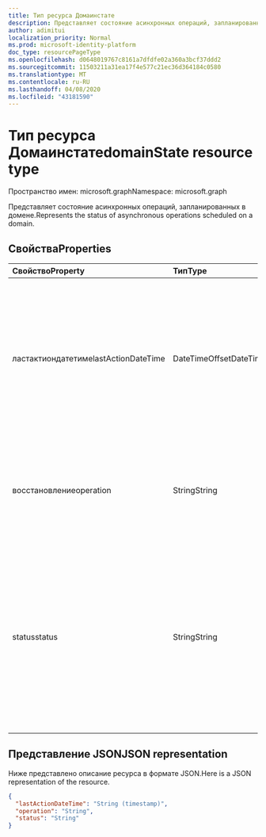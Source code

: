 ```yaml
---
title: Тип ресурса Домаинстате
description: Представляет состояние асинхронных операций, запланированных в домене.
author: adimitui
localization_priority: Normal
ms.prod: microsoft-identity-platform
doc_type: resourcePageType
ms.openlocfilehash: d0648019767c8161a7dfdfe02a360a3bcf37ddd2
ms.sourcegitcommit: 11503211a31ea17f4e577c21ec36d364184c0580
ms.translationtype: MT
ms.contentlocale: ru-RU
ms.lasthandoff: 04/08/2020
ms.locfileid: "43181590"
---
```

# <a name="domainstate-resource-type"></a><span data-ttu-id="f6ae8-103">Тип ресурса Домаинстате</span><span class="sxs-lookup"><span data-stu-id="f6ae8-103">domainState resource type</span></span>

<span data-ttu-id="f6ae8-104">Пространство имен: microsoft.graph</span><span class="sxs-lookup"><span data-stu-id="f6ae8-104">Namespace: microsoft.graph</span></span>

<span data-ttu-id="f6ae8-105">Представляет состояние асинхронных операций, запланированных в домене.</span><span class="sxs-lookup"><span data-stu-id="f6ae8-105">Represents the status of asynchronous operations scheduled on a domain.</span></span>

## <a name="properties"></a><span data-ttu-id="f6ae8-106">Свойства</span><span class="sxs-lookup"><span data-stu-id="f6ae8-106">Properties</span></span>

| <span data-ttu-id="f6ae8-107">Свойство</span><span class="sxs-lookup"><span data-stu-id="f6ae8-107">Property</span></span>   | <span data-ttu-id="f6ae8-108">Тип</span><span class="sxs-lookup"><span data-stu-id="f6ae8-108">Type</span></span> | <span data-ttu-id="f6ae8-109">Описание</span><span class="sxs-lookup"><span data-stu-id="f6ae8-109">Description</span></span> |
|:---------------|:--------|:----------|
| <span data-ttu-id="f6ae8-110">ластактиондатетиме</span><span class="sxs-lookup"><span data-stu-id="f6ae8-110">lastActionDateTime</span></span> | <span data-ttu-id="f6ae8-111">DateTimeOffset</span><span class="sxs-lookup"><span data-stu-id="f6ae8-111">DateTimeOffset</span></span> | <span data-ttu-id="f6ae8-112">Временная метка времени последнего действия.</span><span class="sxs-lookup"><span data-stu-id="f6ae8-112">Timestamp for when the last activity occurred.</span></span> <span data-ttu-id="f6ae8-113">Значение обновляется при планировании операции асинхронная задача начинается и после завершения операции.</span><span class="sxs-lookup"><span data-stu-id="f6ae8-113">The value is updated when an operation is scheduled, the asynchronous task starts, and when the operation completes.</span></span> |
| <span data-ttu-id="f6ae8-114">восстановление</span><span class="sxs-lookup"><span data-stu-id="f6ae8-114">operation</span></span> | <span data-ttu-id="f6ae8-115">String</span><span class="sxs-lookup"><span data-stu-id="f6ae8-115">String</span></span> | <span data-ttu-id="f6ae8-116">Тип асинхронной операции.</span><span class="sxs-lookup"><span data-stu-id="f6ae8-116">Type of asynchronous operation.</span></span> <span data-ttu-id="f6ae8-117">Значения могут быть *форцеделете* или *верификацией*</span><span class="sxs-lookup"><span data-stu-id="f6ae8-117">The values can be *ForceDelete* or *Verification*</span></span> |
| <span data-ttu-id="f6ae8-118">status</span><span class="sxs-lookup"><span data-stu-id="f6ae8-118">status</span></span> | <span data-ttu-id="f6ae8-119">String</span><span class="sxs-lookup"><span data-stu-id="f6ae8-119">String</span></span> | <span data-ttu-id="f6ae8-120">Текущее состояние операции.</span><span class="sxs-lookup"><span data-stu-id="f6ae8-120">Current status of the operation.</span></span> <br> <span data-ttu-id="f6ae8-121">*Запланированная* операция запланирована, но еще не запущена.</span><span class="sxs-lookup"><span data-stu-id="f6ae8-121">*Scheduled* - Operation has been scheduled but has not started.</span></span> <br> <span data-ttu-id="f6ae8-122">*Выполнение* — задача запущена и выполняется.</span><span class="sxs-lookup"><span data-stu-id="f6ae8-122">*InProgress* - Task has started and is in progress.</span></span> <br> <span data-ttu-id="f6ae8-123">*Failed* — не удалось выполнить операцию.</span><span class="sxs-lookup"><span data-stu-id="f6ae8-123">*Failed* - Operation has failed.</span></span> |

## <a name="json-representation"></a><span data-ttu-id="f6ae8-124">Представление JSON</span><span class="sxs-lookup"><span data-stu-id="f6ae8-124">JSON representation</span></span>
<span data-ttu-id="f6ae8-125">Ниже представлено описание ресурса в формате JSON.</span><span class="sxs-lookup"><span data-stu-id="f6ae8-125">Here is a JSON representation of the resource.</span></span>

<!-- {
  "blockType": "resource",
  "optionalProperties": [

  ],
  "@odata.type": "microsoft.graph.domainState"
}-->

```json
{
  "lastActionDateTime": "String (timestamp)",
  "operation": "String",
  "status": "String"
}

```

<!-- uuid: 8fcb5dbc-d5aa-4681-8e31-b001d5168d79
2015-10-25 14:57:30 UTC -->
<!-- {
  "type": "#page.annotation",
  "description": "domainState resource",
  "keywords": "",
  "section": "documentation",
  "tocPath": ""
}-->
